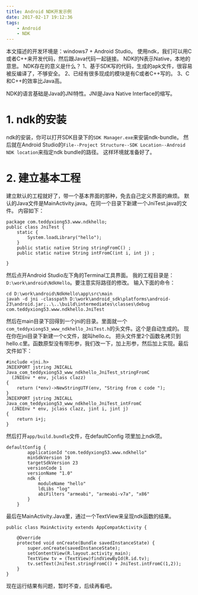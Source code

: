 ```yaml
---
title: Android NDK开发示例
date: 2017-02-17 19:12:36
tags:
	- Android 
	- NDK
---
```

本文描述的开发环境是：windows7 + Android Studio。
使用ndk，我们可以用C或者C++来开发代码，然后跟Java代码一起链接。
NDK的N表示Native，本地的意思。
NDK存在的意义是什么？
1、基于SDK写的代码，生成的apk文件，很容易被反编译了，不够安全。
2、已经有很多现成的模块是有C或者C++写的。
3、C和C++的效率比Java高。

NDK的语言基础是Java的JNI特性。JNI是Java Native Interface的缩写。
# 1. ndk的安装
ndk的安装，你可以打开SDK目录下的`SDK Manager.exe`来安装ndk-bundle。
然后就在Android Studio的`File--Project Structure--SDK Location--Android NDK location`来指定ndk bundle的路径。
这样环境就准备好了。

# 2. 建立基本工程
建立默认的工程就好了，带一个基本界面的那种，免去自己定义界面的麻烦。
默认的Java文件是MainActivity.java。在同一个目录下新建一个JniTest.java的文件。
内容如下：
```
package com.teddyxiong53.www.ndkhello;
public class JniTest {
    static {
        System.loadLibrary("hello");
    }
    public static native String stringFromC() ;
    public static native String intFromC(int i, int j) ;

}
```

然后点开Android Studio左下角的Terminal工具界面。
我的工程目录是：`D:\work\android\NdkHello`。要注意实际路径的修改。
输入下面的命令：
```
cd D:\work\android\NdkHello\app\src\main
javah -d jni -classpath D:\work\android_sdk\platforms\android-23\android.jar;..\..\build\intermediates\classes\debug     com.teddyxiong53.www.ndkhello.JniTest
```
然后在main目录下回得到一个jni的目录。里面就一个`com_teddyxiong53_www_ndkhello_JniTest.h`的头文件。这个是自动生成的。
现在你在jni目录下新建一个c文件，就叫hello.c。
把头文件里2个函数名拷贝到hello.c里。函数原型没有带形参，我们改一下，加上形参，然后加上实现。最后文件如下：
```
#include <jni.h>
JNIEXPORT jstring JNICALL Java_com_teddyxiong53_www_ndkhello_JniTest_stringFromC
  (JNIEnv * env, jclass clazz)
{
    return (*env)->NewStringUTF(env, "String from c code ");
}
JNIEXPORT jstring JNICALL Java_com_teddyxiong53_www_ndkhello_JniTest_intFromC
  (JNIEnv * env, jclass clazz, jint i, jint j)
{
    return i+j;
}
```
然后打开`app/build.bundle`文件，在defaultConfig 项里加上ndk项。
```
defaultConfig {
        applicationId "com.teddyxiong53.www.ndkhello"
        minSdkVersion 19
        targetSdkVersion 23
        versionCode 1
        versionName "1.0"
        ndk {
            moduleName "hello"
            ldLibs "log"
            abiFilters "armeabi", "armeabi-v7a", "x86"
        }
    }
```
最后在MainActivity.Java里，通过一个TextView来呈现ndk函数的结果。
```
public class MainActivity extends AppCompatActivity {

    @Override
    protected void onCreate(Bundle savedInstanceState) {
        super.onCreate(savedInstanceState);
        setContentView(R.layout.activity_main);
        TextView tv = (TextView)findViewById(R.id.tv);
        tv.setText(JniTest.stringFromC() + JniTest.intFromC(1,2));
    }
}
```
现在运行结果有问题，暂时不查，后续再看吧。




